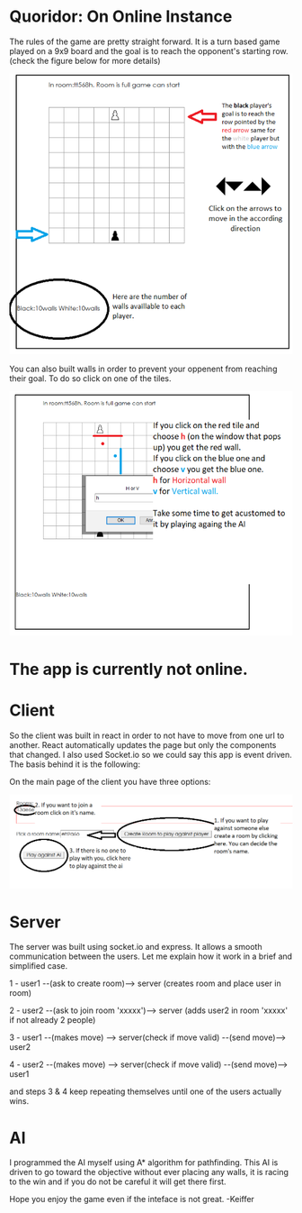 # Quoridor: On Online Instance
The rules of the game are pretty straight forward. It is a turn based game played on a 9x9 board and the goal is to reach the opponent's starting row. (check the figure below for more details)



![](figure1.png)


You can also built walls in order to prevent your oppenent from reaching their goal. To do so click on one of the tiles.

![](figure2.png)       


# The app is currently not online.


# Client

So the client was built in react in order to not have to move from one url to another.
React automatically updates the page but only the components that changed.
I also used Socket.io so we could say this app is event driven. The basis behind it is the following:

On the main page of the client you have three options:

![](figure3.png)


# Server

The server was built using socket.io and express. It allows a smooth communication between the users.
Let me explain how it work in a brief and simplified case.
    
   1 - user1 --(ask to create room)-->  server (creates room and place user in room)
    
   2 - user2 --(ask to join room 'xxxxx')--> server (adds user2 in room 'xxxxx' if not already 2 people)
    
   3 - user1  --(makes move) -->  server(check if move valid) --(send move)--> user2
    
   4 - user2  --(makes move) -->  server(check if move valid) --(send move)--> user1
    
and steps 3 & 4 keep repeating themselves until one of the users actually wins.        


# AI

I programmed the AI myself using A* algorithm for pathfinding. This AI is driven to go toward the objective without ever placing any walls, it is racing to the win and if you do not be careful it will get there first.



Hope you enjoy the game even if the inteface is not great.
    -Keiffer
